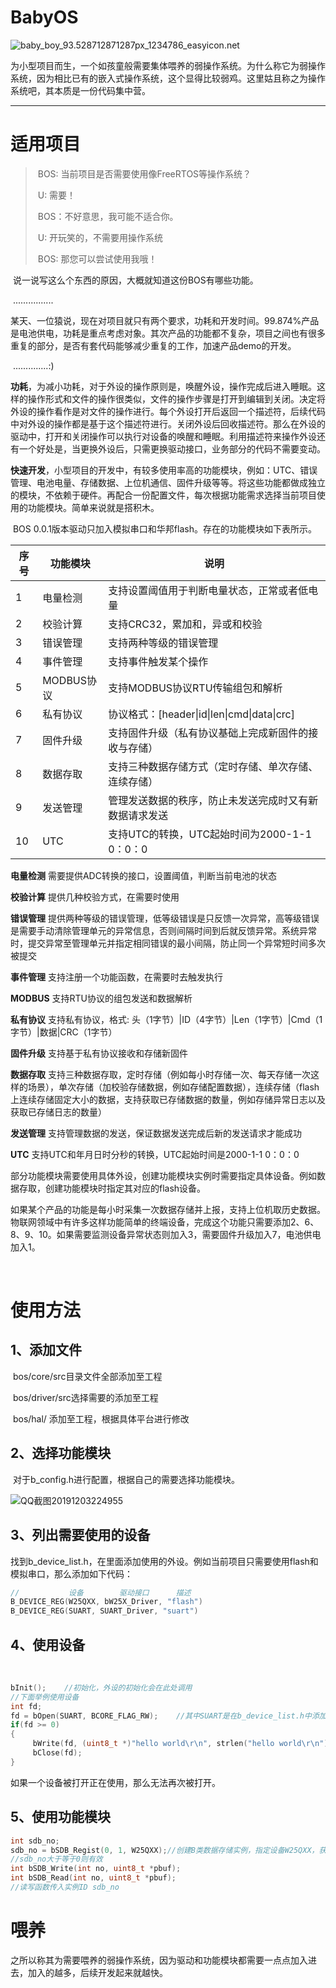 # BabyOS

![baby_boy_93.528712871287px_1234786_easyicon.net](G:\babyos\BabyOS\doc\html\baby_boy_93.528712871287px_1234786_easyicon.net.png)

​        为小型项目而生，一个如孩童般需要集体喂养的弱操作系统。为什么称它为弱操作系统，因为相比已有的嵌入式操作系统，这个显得比较弱鸡。这里姑且称之为操作系统吧，其本质是一份代码集中营。

------

# 适用项目

> ​        BOS: 当前项目是否需要使用像FreeRTOS等操作系统？
>
> ​                                                                                                                                        U: 需要！
>
> ​        BOS：不好意思，我可能不适合你。
>
> ​                                                                                                                    U: 开玩笑的，不需要用操作系统
>
> ​        BOS: 那您可以尝试使用我哦！

​             说一说写这么个东西的原因，大概就知道这份BOS有哪些功能。

​             ................

​        某天、一位猿说，现在对项目就只有两个要求，功耗和开发时间。99.874%产品是电池供电，功耗是重点考虑对象。其次产品的功能都不复杂，项目之间也有很多重复的部分，是否有套代码能够减少重复的工作，加速产品demo的开发。

​             ..............:)

​        **功耗**，为减小功耗，对于外设的操作原则是，唤醒外设，操作完成后进入睡眠。这样的操作形式和文件的操作很类似，文件的操作步骤是打开到编辑到关闭。决定将外设的操作看作是对文件的操作进行。每个外设打开后返回一个描述符，后续代码中对外设的操作都是基于这个描述符进行。关闭外设后回收描述符。那么在外设的驱动中，打开和关闭操作可以执行对设备的唤醒和睡眠。利用描述符来操作外设还有一个好处是，当更换外设后，只需更换驱动接口，业务部分的代码不需要变动。

​        **快速开发**，小型项目的开发中，有较多使用率高的功能模块，例如：UTC、错误管理、电池电量、存储数据、上位机通信、固件升级等等。将这些功能都做成独立的模块，不依赖于硬件。再配合一份配置文件，每次根据功能需求选择当前项目使用的功能模块。简单来说就是搭积木。

​       BOS  0.0.1版本驱动只加入模拟串口和华邦flash。存在的功能模块如下表所示。

| 序号 | 功能模块   | 说明                                                   |
| ---- | ---------- | ------------------------------------------------------ |
| 1    | 电量检测   | 支持设置阈值用于判断电量状态，正常或者低电量           |
| 2    | 校验计算   | 支持CRC32，累加和，异或和校验                          |
| 3    | 错误管理   | 支持两种等级的错误管理                                 |
| 4    | 事件管理   | 支持事件触发某个操作                                   |
| 5    | MODBUS协议 | 支持MODBUS协议RTU传输组包和解析                        |
| 6    | 私有协议   | 协议格式：[header\|id\|len\|cmd\|data\|crc]            |
| 7    | 固件升级   | 支持固件升级（私有协议基础上完成新固件的接收与存储）   |
| 8    | 数据存取   | 支持三种数据存储方式（定时存储、单次存储、连续存储）   |
| 9    | 发送管理   | 管理发送数据的秩序，防止未发送完成时又有新数据请求发送 |
| 10   | UTC        | 支持UTC的转换，UTC起始时间为2000-1-1 0：0：0           |

  **电量检测** 需要提供ADC转换的接口，设置阈值，判断当前电池的状态

  **校验计算** 提供几种校验方式，在需要时使用

  **错误管理** 提供两种等级的错误管理，低等级错误是只反馈一次异常，高等级错误是需要手动清除管理单元的异常信息，否则间隔时间到后就反馈异常。系统异常时，提交异常至管理单元并指定相同错误的最小间隔，防止同一个异常短时间多次被提交

  **事件管理** 支持注册一个功能函数，在需要时去触发执行

  **MODBUS** 支持RTU协议的组包发送和数据解析

  **私有协议** 支持私有协议，格式:  头（1字节）|ID（4字节）|Len（1字节）|Cmd（1字节）|数据|CRC（1字节）

  **固件升级** 支持基于私有协议接收和存储新固件

  **数据存取** 支持三种数据存取，定时存储（例如每小时存储一次、每天存储一次这样的场景），单次存储（加校验存储数据，例如存储配置数据），连续存储（flash上连续存储固定大小的数据，支持获取已存储数据的数量，例如存储异常日志以及获取已存储日志的数量）

  **发送管理** 支持管理数据的发送，保证数据发送完成后新的发送请求才能成功

  **UTC**  支持UTC和年月日时分秒的转换，UTC起始时间是2000-1-1 0：0：0

​        部分功能模块需要使用具体外设，创建功能模块实例时需要指定具体设备。例如数据存取，创建功能模块时指定其对应的flash设备。

​       如果某个产品的功能是每小时采集一次数据存储并上报，支持上位机取历史数据。物联网领域中有许多这样功能简单的终端设备，完成这个功能只需要添加2、6、8、9、10。如果需要监测设备异常状态则加入3，需要固件升级加入7，电池供电加入1。

​       

# 使用方法

##   1、添加文件

​        bos/core/src目录文件全部添加至工程

​        bos/driver/src选择需要的添加至工程

​        bos/hal/ 添加至工程，根据具体平台进行修改

##   2、选择功能模块

​        对于b_config.h进行配置，根据自己的需要选择功能模块。

![QQ截图20191203224955](G:\1\QQ截图20191203224955.png)

##   3、列出需要使用的设备

​           找到b_device_list.h，在里面添加使用的外设。例如当前项目只需要使用flash和模拟串口，那么添加如下代码：    

```c
//           设备        驱动接口      描述
B_DEVICE_REG(W25QXX, bW25X_Driver, "flash")
B_DEVICE_REG(SUART, SUART_Driver, "suart")
```

##   4、使用设备

​    

```c
bInit();    //初始化，外设的初始化会在此处调用
//下面举例使用设备
int fd;
fd = bOpen(SUART, BCORE_FLAG_RW);    //其中SUART是在b_device_list.h中添加的设备
if(fd >= 0)
{
     bWrite(fd, (uint8_t *)"hello world\r\n", strlen("hello world\r\n")); //发送字符串
     bClose(fd);
}
```

   如果一个设备被打开正在使用，那么无法再次被打开。

##   5、使用功能模块

```c
int sdb_no;
sdb_no = bSDB_Regist(0, 1, W25QXX);//创建B类数据存储实例，指定设备W25QXX，获的功能模块实例IDsdb_no
//sdb_no大于等于0则有效
int bSDB_Write(int no, uint8_t *pbuf);
int bSDB_Read(int no, uint8_t *pbuf);
//读写函数传入实例ID sdb_no
```

# 喂养

​       之所以称其为需要喂养的弱操作系统，因为驱动和功能模块都需要一点点加入进去，加入的越多，后续开发起来就越快。



